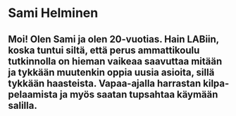 # Sami Helminen
## Moi! Olen Sami ja olen 20-vuotias. Hain LABiin, koska tuntui siltä, että perus ammattikoulu tutkinnolla on hieman vaikeaa saavuttaa mitään ja tykkään muutenkin oppia uusia asioita, sillä tykkään haasteista. Vapaa-ajalla harrastan kilpa-pelaamista ja myös saatan tupsahtaa käymään salilla.
